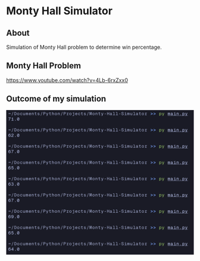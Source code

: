 # Monty Hall Simulator
## About
Simulation of Monty Hall problem to determine win percentage.

## Monty Hall Problem
https://www.youtube.com/watch?v=4Lb-6rxZxx0

## Outcome of my simulation
![Outcome](outcome.png)
